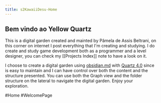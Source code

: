 ```yaml
---
title: s2KawaiiDesu-Home
---
```

## Bem vindo ao Yellow Quartz

This is a digital garden created and mainted by Pâmela de Assis Beltrani, on this corner on internet I post everything that I'm creating and studying. I do create and study game development both as a programmer and a level designer, you can check my [[Projects Index]] note to have a look on it.

I choose to create a digital garden using  [obsidian.md](https://obsidian.md) with [Quartz 4.0](https://quartz.jzhao.xyz) since is easy to maintain and I can have control over both the content and the structure presented. You can use both the Graph view and the folder structure on the lateral to navigate the digital garden. Enjoy your exploration.

#Home #WelcomePage
